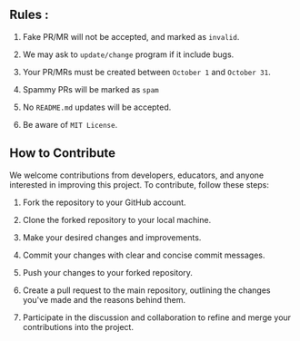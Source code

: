 ## Rules :

1. Fake PR/MR will not be accepted, and marked as `invalid`.

2. We may ask to `update/change` program if it include bugs.

3. Your PR/MRs must be created between `October 1` and `October 31`.

4. Spammy PRs will be marked as `spam`
5. No `README.md` updates will be accepted.

6. Be aware of `MIT License`.

## How to Contribute

We welcome contributions from developers, educators, and anyone interested in improving this project. To contribute, follow these steps:

1. Fork the repository to your GitHub account.

2. Clone the forked repository to your local machine.

3. Make your desired changes and improvements.

4. Commit your changes with clear and concise commit messages.

5. Push your changes to your forked repository.

6. Create a pull request to the main repository, outlining the changes you've made and the reasons behind them.

7. Participate in the discussion and collaboration to refine and merge your contributions into the project.
